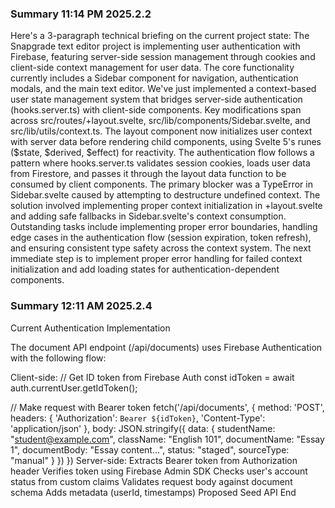 ### Summary 11:14 PM 2025.2.2

Here's a 3-paragraph technical briefing on the current project state:
The Snapgrade text editor project is implementing user authentication with Firebase, featuring server-side session management through cookies and client-side context management for user data. The core functionality currently includes a Sidebar component for navigation, authentication modals, and the main text editor. We've just implemented a context-based user state management system that bridges server-side authentication (hooks.server.ts) with client-side components.
Key modifications span across src/routes/+layout.svelte, src/lib/components/Sidebar.svelte, and src/lib/utils/context.ts. The layout component now initializes user context with server data before rendering child components, using Svelte 5's runes ($state, $derived, $effect) for reactivity. The authentication flow follows a pattern where hooks.server.ts validates session cookies, loads user data from Firestore, and passes it through the layout data function to be consumed by client components.
The primary blocker was a TypeError in Sidebar.svelte caused by attempting to destructure undefined context. The solution involved implementing proper context initialization in +layout.svelte and adding safe fallbacks in Sidebar.svelte's context consumption. Outstanding tasks include implementing proper error boundaries, handling edge cases in the authentication flow (session expiration, token refresh), and ensuring consistent type safety across the context system. The next immediate step is to implement proper error handling for failed context initialization and add loading states for authentication-dependent components.

### Summary 12:11 AM 2025.2.4

Current Authentication Implementation

The document API endpoint (/api/documents) uses Firebase Authentication with the following flow:

Client-side:
// Get ID token from Firebase Auth
const idToken = await auth.currentUser.getIdToken();

// Make request with Bearer token
fetch('/api/documents', {
method: 'POST',
headers: {
'Authorization': `Bearer ${idToken}`,
'Content-Type': 'application/json'
},
body: JSON.stringify({
data: {
studentName: "student@example.com",
className: "English 101",
documentName: "Essay 1",
documentBody: "Essay content...",
status: "staged",
sourceType: "manual"
}
})
})
Server-side:
Extracts Bearer token from Authorization header
Verifies token using Firebase Admin SDK
Checks user's account status from custom claims
Validates request body against document schema
Adds metadata (userId, timestamps)
Proposed Seed API End
